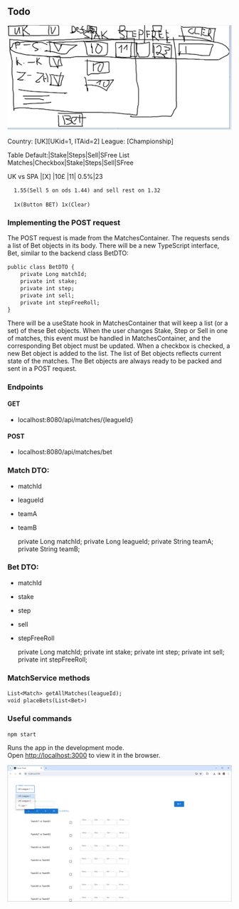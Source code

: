 ## Todo
![image](image_2023_12_23.png)

Country:
[UK][UKid=1, ITAid=2]
League:
[Championship]

Table
			 Default:|Stake|Steps|Sell|SFree
List Matches|Checkbox|Stake|Steps|Sell|SFree

UK vs SPA   |[X]      |10£ |11|   0.5%|23

      1.55(Sell 5 on ods 1.44) and sell rest on 1.32     
	  
	  1x(Button BET) 1x(Clear)

### Implementing the POST request

The POST request is made from the MatchesContainer. The requests sends a list of Bet objects in its body. There will be a new TypeScript interface, Bet, similar to the backend class BetDTO:

```
public class BetDTO {
    private Long matchId;
    private int stake;
    private int step;
    private int sell;
    private int stepFreeRoll;
}
```

There will be a useState hook in MatchesContainer that will keep a list (or a set) of these Bet objects. When the user changes Stake, Step or Sell in one of matches, this event must be handled in MatchesContainer, and the corresponding Bet object must be updated. When a checkbox is checked, a new Bet object is added to the list. The list of Bet objects reflects current state of the matches. The Bet objects are always ready to be packed and sent in a POST request.

### Endpoints
#### GET
- localhost:8080/api/matches/{leagueId}
#### POST
- localhost:8080/api/matches/bet

### Match DTO:
- matchId
- leagueId
- teamA
- teamB

    private Long matchId;
    private Long leagueId;
    private String teamA;
    private String teamB;

### Bet DTO:
- matchId
- stake
- step
- sell
- stepFreeRoll

    private Long matchId;
    private int stake;
    private int step;
    private int sell;
    private int stepFreeRoll;

### MatchService methods
```
List<Match> getAllMatches(leagueId);
void placeBets(List<Bet>)
```

### Useful commands 
`npm start`

Runs the app in the development mode.\
Open [http://localhost:3000](http://localhost:3000) to view it in the browser.

![image](image_231230.png)